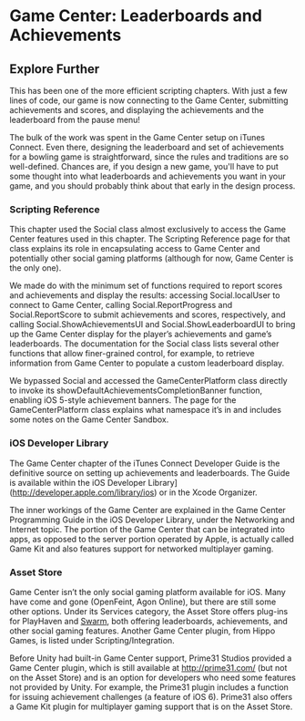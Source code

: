 # Game Center: Leaderboards and Achievements


## Explore Further

This has been one of the more efficient scripting chapters. With just a few lines of code, our game is now connecting to the Game Center, submitting achievements and scores, and displaying the achievements and the leaderboard from the pause menu!

The bulk of the work was spent in the Game Center setup on iTunes Connect. Even there, designing the leaderboard and set of achievements for a bowling game is straightforward, since the rules and traditions are so well-defined. Chances are, if you design a new game, you'll have to put some thought into what leaderboards and achievements you want in your game, and you should probably think about that early in the design process.

### Scripting Reference

This chapter used the Social class almost exclusively to access the Game Center features used in this chapter. The Scripting Reference page for that class explains its role in encapsulating access to Game Center and potentially other social gaming platforms (although for now, Game Center is the only one).

We made do with the minimum set of functions required to report scores and achievements and display the results: accessing Social.localUser to connect to Game Center, calling Social.ReportProgress and Social.ReportScore to submit achievements and scores, respectively, and calling Social.ShowAchievementsUI and Social.ShowLeaderboardUI to bring up the Game Center display for the player’s achievements and game’s leaderboards. The documentation for the Social class lists several other functions that allow finer-grained control, for example, to retrieve information from Game Center to populate a custom leaderboard display.

We bypassed Social and accessed the GameCenterPlatform class directly to invoke its showDefaultAchievementsCompletionBanner function, enabling iOS 5-style achievement banners. The page for the GameCenterPlatform class explains what namespace it’s in and includes some notes on the Game Center Sandbox.

### iOS Developer Library

The Game Center chapter of the iTunes Connect Developer Guide is the definitive source on setting up achievements and leaderboards. The Guide is available within the iOS Developer Library](http://developer.apple.com/library/ios) or in the Xcode Organizer.

The inner workings of the Game Center are explained in the Game Center Programming Guide in the iOS Developer Library, under the Networking and Internet topic. The portion of the Game Center that can be integrated into apps, as opposed to the server portion operated by Apple, is actually called Game Kit and also features support for networked multiplayer gaming.

### Asset Store

Game Center isn’t the only social gaming platform available for iOS. Many have come and gone (OpenFeint, Agon Online), but there are still some other options. Under its Services category, the Asset Store offers plug-ins for PlayHaven and [Swarm](http://swarmconnect.com/), both offering leaderboards, achievements, and other social gaming features. Another Game Center plugin, from Hippo Games, is listed under Scripting/Integration.

Before Unity had built-in Game Center support, Prime31 Studios provided a Game Center plugin, which is still available at http://prime31.com/ (but not on the Asset Store) and is an option for developers who need some features not provided by Unity. For example, the Prime31 plugin includes a function for issuing achievement challenges (a feature of iOS 6). Prime31 also offers a Game Kit plugin for multiplayer gaming support that is on the Asset Store.